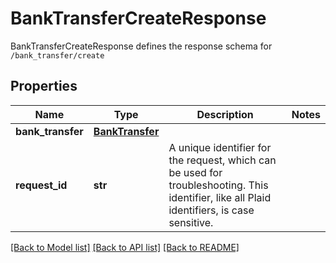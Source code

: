 # BankTransferCreateResponse

BankTransferCreateResponse defines the response schema for `/bank_transfer/create`
## Properties
Name | Type | Description | Notes
------------ | ------------- | ------------- | -------------
**bank_transfer** | [**BankTransfer**](BankTransfer.md) |  | 
**request_id** | **str** | A unique identifier for the request, which can be used for troubleshooting. This identifier, like all Plaid identifiers, is case sensitive. | 

[[Back to Model list]](../README.md#documentation-for-models) [[Back to API list]](../README.md#documentation-for-api-endpoints) [[Back to README]](../README.md)


